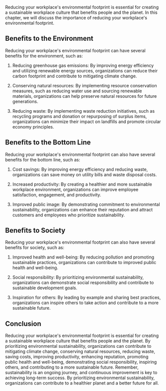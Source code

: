
Reducing your workplace's environmental footprint is essential for creating a sustainable workplace culture that benefits people and the planet. In this chapter, we will discuss the importance of reducing your workplace's environmental footprint.

Benefits to the Environment
---------------------------

Reducing your workplace's environmental footprint can have several benefits for the environment, such as:

1. Reducing greenhouse gas emissions: By improving energy efficiency and utilizing renewable energy sources, organizations can reduce their carbon footprint and contribute to mitigating climate change.

2. Conserving natural resources: By implementing resource conservation measures, such as reducing water use and sourcing renewable materials, organizations can help preserve natural resources for future generations.

3. Reducing waste: By implementing waste reduction initiatives, such as recycling programs and donation or repurposing of surplus items, organizations can minimize their impact on landfills and promote circular economy principles.

Benefits to the Bottom Line
---------------------------

Reducing your workplace's environmental footprint can also have several benefits for the bottom line, such as:

1. Cost savings: By improving energy efficiency and reducing waste, organizations can save money on utility bills and waste disposal costs.

2. Increased productivity: By creating a healthier and more sustainable workplace environment, organizations can improve employee satisfaction, engagement, and productivity.

3. Improved public image: By demonstrating commitment to environmental sustainability, organizations can enhance their reputation and attract customers and employees who prioritize sustainability.

Benefits to Society
-------------------

Reducing your workplace's environmental footprint can also have several benefits for society, such as:

1. Improved health and well-being: By reducing pollution and promoting sustainable practices, organizations can contribute to improved public health and well-being.

2. Social responsibility: By prioritizing environmental sustainability, organizations can demonstrate social responsibility and contribute to sustainable development goals.

3. Inspiration for others: By leading by example and sharing best practices, organizations can inspire others to take action and contribute to a more sustainable future.

Conclusion
----------

Reducing your workplace's environmental footprint is essential for creating a sustainable workplace culture that benefits people and the planet. By prioritizing environmental sustainability, organizations can contribute to mitigating climate change, conserving natural resources, reducing waste, saving costs, improving productivity, enhancing reputation, promoting public health and well-being, demonstrating social responsibility, inspiring others, and contributing to a more sustainable future. Remember, sustainability is an ongoing journey, and continuous improvement is key to achieving long-term success. By prioritizing environmental sustainability, organizations can contribute to a healthier planet and a better future for all.
